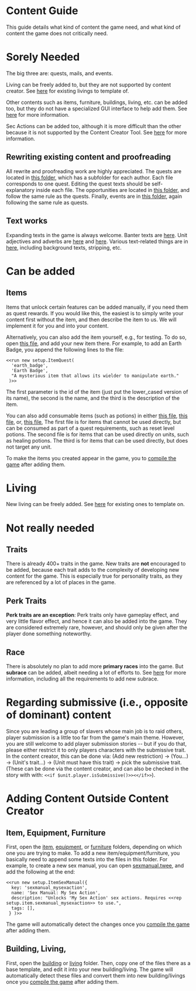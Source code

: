 # Content Guide

This guide details what kind of content the game need, and what kind of content
the game does not critically need.

# Sorely Needed

The big three are: quests, mails, and events.

Living can be freely added to, but they are not supported by content creator.
See [here](project/twee/living) for existing livings to template of.

Other contents such as
items, furniture, buildings, living, etc. can be added too, but
they do not have a specialized GUI interface to help add them.
See [here](#adding-content-outside-content-creator) for more information.

Sec Actions can be added too, although it is more difficult than the other because it is not
supported by the Content Creator Tool. See [here](docs/sexaction.md) for more information.


## Rewriting existing content and proofreading

All rewrite and proofreading work are highly appreciated.
The quests are located in
[this folder](project/twee/quest), which has a subfolder for each author.
Each file corresponds to one quest.
Editing the quest texts should be self-explanatory inside each file.
The opportunities are located in
[this folder](project/twee/opportunity), and follow the same rule as the quests.
Finally, events are in
[this folder](project/twee/event), again following the same rule as quests.

## Text works

Expanding texts in the game is always welcome.
Banter texts are [here](src/scripts/text/raw/).
Unit adjectives and adverbs are [here](project/twee/trait/_texts.twee) and
[here](project/twee/speech/_texts.twee).
Various text-related things are in
[here](src/scripts/text), including
background texts, stripping, etc.

# Can be added

## Items

Items that unlock certain features can be added manually, if you need them as quest rewards.
If you would like this, the easiest is to simply write your content first without the item,
and then describe the item to us. We will implement it for you and into your content.

Alternatively, you can also add the item yourself, e.g., for testing.
To do so, open [this file](project/twee/item/questitem/questitem.twee),
and add your new item there.
For example, to add an Earth Badge, you append the following lines to the file:

```
<<run new setup.ItemQuest(
  'earth_badge',
  'Earth Badge',
  "A mysterious item that allows its wielder to manipulate earth."
 )>>
```

The first parameter is the id of the item (just put the lower_cased version of its name),
the second is the name,
and the third is the description of the item.

You can also add consumable items (such as potions) in either
[this file](project/twee/item/item/notusableitem.twee),
[this file](project/twee/item/item/usableitem.twee),
or,
[this file](project/twee/item/item/usablefreeitem.twee),
The first file is for items that cannot be used directly, but
can be consumed as part of a quest requirements,
such as reset level potions.
The second file is for items that can be used directly on units,
such as healing potions.
The third is for items that can be used directly, but does not target any unit.

To make the items you created appear in the game,
you to [compile the game](https://gitgud.io/darkofocdarko/fort-of-chains#compiling-instructions) after adding them.

# Living

New living can be freely added.
See [here](https://gitgud.io/darkofocdarko/fort-of-chains/-/tree/master/project/twee/living) for existing ones
to template on.

# Not really needed

## Traits

There is already 400+ traits in the game. New traits are **not** encouraged to be added, because each trait
adds to the complexity of developing new content for the game.
This is especially true for personality traits, as they are referenced by a lot of places in the game.

## Perk Traits

**Perk traits are an exception**: Perk traits only have gameplay effect, and very little flavor effect,
and hence it can also be added into the game. They are considered extremely rare, however, and should only
be given after the player done something noteworthy.

## Race

There is absolutely no plan to add more **primary races** into the game.
But **subrace** can be added, albeit needing
a lot of efforts to. See
[here](https://gitgud.io/darkofocdarko/fort-of-chains/-/blob/master/docs/faq.md#new-races) for more information,
including all the requirements to add new subrace.

# Regarding submissive (i.e., opposite of dominant) content

Since you are leading a group of slavers whose main job is to raid others, player submission
is a little too far from the game's main theme. However, you are still welcome to add player submission
stories -- but if you do that, please either restrict it to only players characters with the submissive trait.
In the content creator, this can be done via: (Add new restriction) -> (You...) -> (Unit's trait...) ->
(Unit must have this trait) -> pick the submissive trait.
(These can be done via the content creator, and can
also be checked in the story with with: `<<if $unit.player.isSubmissive()>><</if>>`).

# Adding Content Outside Content Creator

## Item, Equipment, Furniture

First, open the [item](project/twee/item), [equipment](project/twee/equipment),
or [furniture](project/twee/furniture) folders, depending
on which one you are trying to make.
To add a new item/equipment/furniture, you basically need to append some texts
into the files in this folder.
For example, to create a new sex manual, you can open
[sexmanual.twee](project/twee/item/questitem/sexmanual.twee),
and add the following at the end:
```
<<run new setup.ItemSexManual({
  key: 'sexmanual_mysexaction',
  name: 'Sex Manual: My Sex Action',
  description: "Unlocks 'My Sex Action' sex actions. Requires <<rep setup.item.sexmanual_mysexaction>> to use.",
  tags: [],
 } )>>
```

The game will automatically detect the changes once you
[compile the game](https://gitgud.io/darkofocdarko/fort-of-chains#compiling-instructions) after adding them.

## Building, Living, 

First, open the [building](project/twee/building) or [living](project/twee/living) folder.
Then, copy one of the files there as a base template, and edit it into your new building/living.
The game will automatically detect these files and convert them into new building/livings
once you
[compile the game](https://gitgud.io/darkofocdarko/fort-of-chains#compiling-instructions) after adding them.
